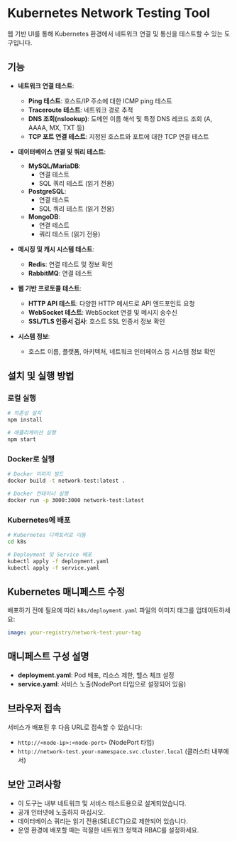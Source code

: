 # Kubernetes Network Testing Tool

웹 기반 UI를 통해 Kubernetes 환경에서 네트워크 연결 및 통신을 테스트할 수 있는 도구입니다.

## 기능

- **네트워크 연결 테스트**:

  - **Ping 테스트**: 호스트/IP 주소에 대한 ICMP ping 테스트
  - **Traceroute 테스트**: 네트워크 경로 추적
  - **DNS 조회(nslookup)**: 도메인 이름 해석 및 특정 DNS 레코드 조회 (A, AAAA, MX, TXT 등)
  - **TCP 포트 연결 테스트**: 지정된 호스트와 포트에 대한 TCP 연결 테스트

- **데이터베이스 연결 및 쿼리 테스트**:

  - **MySQL/MariaDB**:
    - 연결 테스트
    - SQL 쿼리 테스트 (읽기 전용)
  - **PostgreSQL**:
    - 연결 테스트
    - SQL 쿼리 테스트 (읽기 전용)
  - **MongoDB**:
    - 연결 테스트
    - 쿼리 테스트 (읽기 전용)

- **메시징 및 캐시 시스템 테스트**:

  - **Redis**: 연결 테스트 및 정보 확인
  - **RabbitMQ**: 연결 테스트

- **웹 기반 프로토콜 테스트**:

  - **HTTP API 테스트**: 다양한 HTTP 메서드로 API 엔드포인트 요청
  - **WebSocket 테스트**: WebSocket 연결 및 메시지 송수신
  - **SSL/TLS 인증서 검사**: 호스트 SSL 인증서 정보 확인

- **시스템 정보**:
  - 호스트 이름, 플랫폼, 아키텍처, 네트워크 인터페이스 등 시스템 정보 확인

## 설치 및 실행 방법

### 로컬 실행

```bash
# 의존성 설치
npm install

# 애플리케이션 실행
npm start
```

### Docker로 실행

```bash
# Docker 이미지 빌드
docker build -t network-test:latest .

# Docker 컨테이너 실행
docker run -p 3000:3000 network-test:latest
```

### Kubernetes에 배포

```bash
# Kubernetes 디렉토리로 이동
cd k8s

# Deployment 및 Service 배포
kubectl apply -f deployment.yaml
kubectl apply -f service.yaml
```

## Kubernetes 매니페스트 수정

배포하기 전에 필요에 따라 `k8s/deployment.yaml` 파일의 이미지 태그를 업데이트하세요:

```yaml
image: your-registry/network-test:your-tag
```

## 매니페스트 구성 설명

- **deployment.yaml**: Pod 배포, 리소스 제한, 헬스 체크 설정
- **service.yaml**: 서비스 노출(NodePort 타입으로 설정되어 있음)

## 브라우저 접속

서비스가 배포된 후 다음 URL로 접속할 수 있습니다:

- `http://<node-ip>:<node-port>` (NodePort 타입)
- `http://network-test.your-namespace.svc.cluster.local` (클러스터 내부에서)

## 보안 고려사항

- 이 도구는 내부 네트워크 및 서비스 테스트용으로 설계되었습니다.
- 공개 인터넷에 노출하지 마십시오.
- 데이터베이스 쿼리는 읽기 전용(SELECT)으로 제한되어 있습니다.
- 운영 환경에 배포할 때는 적절한 네트워크 정책과 RBAC를 설정하세요.
